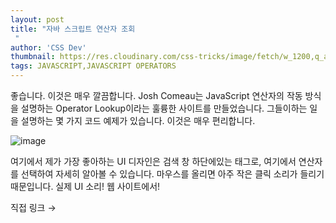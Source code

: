 ```yaml
---
layout: post
title: "자바 스크립트 연산자 조회
 "
author: 'CSS Dev'
thumbnail: https://res.cloudinary.com/css-tricks/image/fetch/w_1200,q_auto,f_auto/https://css-tricks.com/wp-content/uploads/2020/11/js-operators.png
tags: JAVASCRIPT,JAVASCRIPT OPERATORS
---
```



좋습니다. 이것은 매우 깔끔합니다. Josh Comeau는 JavaScript 연산자의 작동 방식을 설명하는 Operator Lookup이라는 훌륭한 사이트를 만들었습니다.
 그들이하는 일을 설명하는 몇 가지 코드 예제가 있습니다. 이것은 매우 편리합니다.
 

![image](https://i1.wp.com/css-tricks.com/wp-content/uploads/2020/11/Screen-Shot-2020-11-09-at-8.48.59-AM.png?resize=982%2C835&ssl=1)

여기에서 제가 가장 좋아하는 UI 디자인은 검색 창 하단에있는 태그로, 여기에서 연산자를 선택하여 자세히 알아볼 수 있습니다. 마우스를 올리면 아주 작은 클릭 소리가 들리기 때문입니다.
 실제 UI 소리!
 웹 사이트에서!
 

직접 링크 →
 